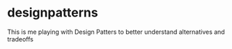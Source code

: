# designpatterns
This is me playing with Design Patters to better understand alternatives and tradeoffs
